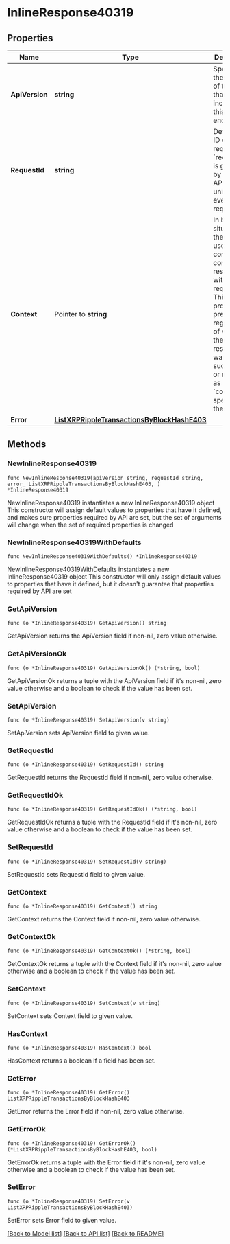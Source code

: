 # InlineResponse40319

## Properties

Name | Type | Description | Notes
------------ | ------------- | ------------- | -------------
**ApiVersion** | **string** | Specifies the version of the API that incorporates this endpoint. | 
**RequestId** | **string** | Defines the ID of the request. The &#x60;requestId&#x60; is generated by Crypto APIs and it&#39;s unique for every request. | 
**Context** | Pointer to **string** | In batch situations the user can use the context to correlate responses with requests. This property is present regardless of whether the response was successful or returned as an error. &#x60;context&#x60; is specified by the user. | [optional] 
**Error** | [**ListXRPRippleTransactionsByBlockHashE403**](ListXRPRippleTransactionsByBlockHashE403.md) |  | 

## Methods

### NewInlineResponse40319

`func NewInlineResponse40319(apiVersion string, requestId string, error_ ListXRPRippleTransactionsByBlockHashE403, ) *InlineResponse40319`

NewInlineResponse40319 instantiates a new InlineResponse40319 object
This constructor will assign default values to properties that have it defined,
and makes sure properties required by API are set, but the set of arguments
will change when the set of required properties is changed

### NewInlineResponse40319WithDefaults

`func NewInlineResponse40319WithDefaults() *InlineResponse40319`

NewInlineResponse40319WithDefaults instantiates a new InlineResponse40319 object
This constructor will only assign default values to properties that have it defined,
but it doesn't guarantee that properties required by API are set

### GetApiVersion

`func (o *InlineResponse40319) GetApiVersion() string`

GetApiVersion returns the ApiVersion field if non-nil, zero value otherwise.

### GetApiVersionOk

`func (o *InlineResponse40319) GetApiVersionOk() (*string, bool)`

GetApiVersionOk returns a tuple with the ApiVersion field if it's non-nil, zero value otherwise
and a boolean to check if the value has been set.

### SetApiVersion

`func (o *InlineResponse40319) SetApiVersion(v string)`

SetApiVersion sets ApiVersion field to given value.


### GetRequestId

`func (o *InlineResponse40319) GetRequestId() string`

GetRequestId returns the RequestId field if non-nil, zero value otherwise.

### GetRequestIdOk

`func (o *InlineResponse40319) GetRequestIdOk() (*string, bool)`

GetRequestIdOk returns a tuple with the RequestId field if it's non-nil, zero value otherwise
and a boolean to check if the value has been set.

### SetRequestId

`func (o *InlineResponse40319) SetRequestId(v string)`

SetRequestId sets RequestId field to given value.


### GetContext

`func (o *InlineResponse40319) GetContext() string`

GetContext returns the Context field if non-nil, zero value otherwise.

### GetContextOk

`func (o *InlineResponse40319) GetContextOk() (*string, bool)`

GetContextOk returns a tuple with the Context field if it's non-nil, zero value otherwise
and a boolean to check if the value has been set.

### SetContext

`func (o *InlineResponse40319) SetContext(v string)`

SetContext sets Context field to given value.

### HasContext

`func (o *InlineResponse40319) HasContext() bool`

HasContext returns a boolean if a field has been set.

### GetError

`func (o *InlineResponse40319) GetError() ListXRPRippleTransactionsByBlockHashE403`

GetError returns the Error field if non-nil, zero value otherwise.

### GetErrorOk

`func (o *InlineResponse40319) GetErrorOk() (*ListXRPRippleTransactionsByBlockHashE403, bool)`

GetErrorOk returns a tuple with the Error field if it's non-nil, zero value otherwise
and a boolean to check if the value has been set.

### SetError

`func (o *InlineResponse40319) SetError(v ListXRPRippleTransactionsByBlockHashE403)`

SetError sets Error field to given value.



[[Back to Model list]](../README.md#documentation-for-models) [[Back to API list]](../README.md#documentation-for-api-endpoints) [[Back to README]](../README.md)


